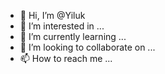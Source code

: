 - 👋 Hi, I’m @Yiluk
- 👀 I’m interested in ...
- 🌱 I’m currently learning ...
- 💞️ I’m looking to collaborate on ...
- 📫 How to reach me ...

<!---
Yiluk/Yiluk is a ✨ special ✨ repository because its `README.md` (this file) appears on your GitHub profile.
You can click the Preview link to take a look at your changes.
--->
